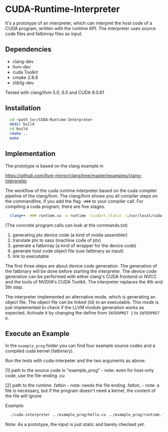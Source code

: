 # CUDA-Runtime-Interpreter
It's a prototype of an interpreter, which can interpret the host code of a CUDA program, written with the runtime API. The interpreter uses source code files and fatbinray files as input.

## Dependencies
- clang-dev
- llvm-dev
- cuda Toolkit
- cmake 2.8.8
- zlib1g-dev

Tested with clang/llvm 5.0, 6.0 and CUDA 8.0.61

## Installation
```bash
  cd <path_to>/CUDA-Runtime-Interpreter
  mkdir build
  cd build
  cmake ..
  make
```

## Implementation
The prototype is based on the clang example in

https://github.com/llvm-mirror/clang/tree/master/examples/clang-interpreter

The workflow of the cuda runtime interpreter based on the cuda compiler pipeline of the clang/llvm. The clang/llvm shows you all compiler steps on the commandline, if you add the flag `-###` to your compiler call. For compiling a cuda program, there are five stages.

```bash
  clang++ -### runtime.cu -o runtime -lcudart_static -L/usr/local/cuda-8.0/lib64 -ldl -lrt -pthread
```
(The concrete program calls can look at the commands.txt) 

1. generating ptx device code (a kind of nvidia assembler)
2. translate ptx to sass (machine code of ptx)
3. generate a fatbinray (a kind of wrapper for the device code)
4. generate host code object file (use fatbinary as input)
5. link to executable

The first three steps are about device code generation. The generation of the fatbinary will be done before starting the interpreter. The device code generation can be performed with either clang's CUDA frontend or NVCC and the tools of NVIDIA's CUDA Toolkit. The interpreter replaces the 4th and 5th step.

The interpreter implemented an alternative mode, which is generating an object file. The object file can be linked (ld) to an executable. This mode is just implemented to check if the LLVM module generation works as expected. Activate it by changing the define from `INTERPRET 1` to `INTERPRET 0`.

## Execute an Example
In the `example_prog` folder you can find four example source codes and a compiled cuda kernel (fatbinary).

Run the tests with cuda-interpeter and the two arguments as above:

 [1] path to the source code in "example_prog"
     - note: even for host-only code, use the file-ending .cu
     
 [2] path to the runtime .fatbin
     - note: needs the file ending .fatbin, 
     - note: a file is necessary, but if the program doesn't need a kernel, the content of the file will ignore

Example:
```bash
  ./cuda-interpreter ../example_prog/hello.cu ../example_prog/runtime.fatbin
```

Note: As a prototype, the input is just static and barely checked yet.
